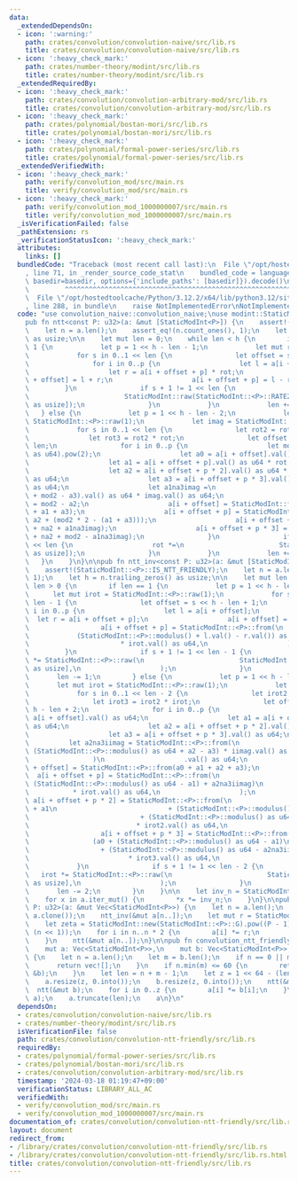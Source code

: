 ```yaml
---
data:
  _extendedDependsOn:
  - icon: ':warning:'
    path: crates/convolution/convolution-naive/src/lib.rs
    title: crates/convolution/convolution-naive/src/lib.rs
  - icon: ':heavy_check_mark:'
    path: crates/number-theory/modint/src/lib.rs
    title: crates/number-theory/modint/src/lib.rs
  _extendedRequiredBy:
  - icon: ':heavy_check_mark:'
    path: crates/convolution/convolution-arbitrary-mod/src/lib.rs
    title: crates/convolution/convolution-arbitrary-mod/src/lib.rs
  - icon: ':heavy_check_mark:'
    path: crates/polynomial/bostan-mori/src/lib.rs
    title: crates/polynomial/bostan-mori/src/lib.rs
  - icon: ':heavy_check_mark:'
    path: crates/polynomial/formal-power-series/src/lib.rs
    title: crates/polynomial/formal-power-series/src/lib.rs
  _extendedVerifiedWith:
  - icon: ':heavy_check_mark:'
    path: verify/convolution_mod/src/main.rs
    title: verify/convolution_mod/src/main.rs
  - icon: ':heavy_check_mark:'
    path: verify/convolution_mod_1000000007/src/main.rs
    title: verify/convolution_mod_1000000007/src/main.rs
  _isVerificationFailed: false
  _pathExtension: rs
  _verificationStatusIcon: ':heavy_check_mark:'
  attributes:
    links: []
  bundledCode: "Traceback (most recent call last):\n  File \"/opt/hostedtoolcache/Python/3.12.2/x64/lib/python3.12/site-packages/onlinejudge_verify/documentation/build.py\"\
    , line 71, in _render_source_code_stat\n    bundled_code = language.bundle(stat.path,\
    \ basedir=basedir, options={'include_paths': [basedir]}).decode()\n          \
    \         ^^^^^^^^^^^^^^^^^^^^^^^^^^^^^^^^^^^^^^^^^^^^^^^^^^^^^^^^^^^^^^^^^^^^^^^^^^^^^^^^^\n\
    \  File \"/opt/hostedtoolcache/Python/3.12.2/x64/lib/python3.12/site-packages/onlinejudge_verify/languages/rust.py\"\
    , line 288, in bundle\n    raise NotImplementedError\nNotImplementedError\n"
  code: "use convolution_naive::convolution_naive;\nuse modint::StaticModInt;\n\n\
    pub fn ntt<const P: u32>(a: &mut [StaticModInt<P>]) {\n    assert!(StaticModInt::<P>::IS_NTT_FRIENDLY);\n\
    \    let n = a.len();\n    assert_eq!(n.count_ones(), 1);\n    let h = n.trailing_zeros()\
    \ as usize;\n\n    let mut len = 0;\n    while len < h {\n        if h - len ==\
    \ 1 {\n            let p = 1 << h - len - 1;\n            let mut rot = StaticModInt::raw(1);\n\
    \            for s in 0..1 << len {\n                let offset = s << h - len;\n\
    \                for i in 0..p {\n                    let l = a[i + offset];\n\
    \                    let r = a[i + offset + p] * rot;\n                    a[i\
    \ + offset] = l + r;\n                    a[i + offset + p] = l - r;\n       \
    \         }\n                if s + 1 != 1 << len {\n                    rot *=\n\
    \                        StaticModInt::raw(StaticModInt::<P>::RATE2[(!s).trailing_zeros()\
    \ as usize]);\n                }\n            }\n            len += 1;\n     \
    \   } else {\n            let p = 1 << h - len - 2;\n            let mut rot =\
    \ StaticModInt::<P>::raw(1);\n            let imag = StaticModInt::<P>::raw(StaticModInt::<P>::ROOT[2]);\n\
    \            for s in 0..1 << len {\n                let rot2 = rot * rot;\n \
    \               let rot3 = rot2 * rot;\n                let offset = s << h -\
    \ len;\n                for i in 0..p {\n                    let mod2 = (StaticModInt::<P>::modulus()\
    \ as u64).pow(2);\n                    let a0 = a[i + offset].val() as u64;\n\
    \                    let a1 = a[i + offset + p].val() as u64 * rot.val() as u64;\n\
    \                    let a2 = a[i + offset + p * 2].val() as u64 * rot2.val()\
    \ as u64;\n                    let a3 = a[i + offset + p * 3].val() as u64 * rot3.val()\
    \ as u64;\n                    let a1na3imag =\n                        StaticModInt::<P>::from(a1\
    \ + mod2 - a3).val() as u64 * imag.val() as u64;\n                    let na2\
    \ = mod2 - a2;\n                    a[i + offset] = StaticModInt::from(a0 + a2\
    \ + a1 + a3);\n                    a[i + offset + p] = StaticModInt::from(a0 +\
    \ a2 + (mod2 * 2 - (a1 + a3)));\n                    a[i + offset + p * 2] = StaticModInt::from(a0\
    \ + na2 + a1na3imag);\n                    a[i + offset + p * 3] = StaticModInt::from(a0\
    \ + na2 + mod2 - a1na3imag);\n                }\n                if s + 1 != 1\
    \ << len {\n                    rot *=\n                        StaticModInt::raw(StaticModInt::<P>::RATE3[(!s).trailing_zeros()\
    \ as usize]);\n                }\n            }\n            len += 2;\n     \
    \   }\n    }\n}\n\npub fn ntt_inv<const P: u32>(a: &mut [StaticModInt<P>]) {\n\
    \    assert!(StaticModInt::<P>::IS_NTT_FRIENDLY);\n    let n = a.len();\n    assert_eq!(n.count_ones(),\
    \ 1);\n    let h = n.trailing_zeros() as usize;\n\n    let mut len = h;\n    while\
    \ len > 0 {\n        if len == 1 {\n            let p = 1 << h - len;\n      \
    \      let mut irot = StaticModInt::<P>::raw(1);\n            for s in 0..1 <<\
    \ len - 1 {\n                let offset = s << h - len + 1;\n                for\
    \ i in 0..p {\n                    let l = a[i + offset];\n                  \
    \  let r = a[i + offset + p];\n                    a[i + offset] = l + r;\n  \
    \                  a[i + offset + p] = StaticModInt::<P>::from(\n            \
    \            (StaticModInt::<P>::modulus() + l.val() - r.val()) as u64\n     \
    \                       * irot.val() as u64,\n                    );\n       \
    \         }\n                if s + 1 != 1 << len - 1 {\n                    irot\
    \ *= StaticModInt::<P>::raw(\n                        StaticModInt::<P>::IRATE2[(!s).trailing_zeros()\
    \ as usize],\n                    );\n                }\n            }\n     \
    \       len -= 1;\n        } else {\n            let p = 1 << h - len;\n     \
    \       let mut irot = StaticModInt::<P>::raw(1);\n            let iimag = StaticModInt::<P>::raw(StaticModInt::<P>::IROOT[2]);\n\
    \            for s in 0..1 << len - 2 {\n                let irot2 = irot * irot;\n\
    \                let irot3 = irot2 * irot;\n                let offset = s <<\
    \ h - len + 2;\n                for i in 0..p {\n                    let a0 =\
    \ a[i + offset].val() as u64;\n                    let a1 = a[i + offset + p].val()\
    \ as u64;\n                    let a2 = a[i + offset + p * 2].val() as u64;\n\
    \                    let a3 = a[i + offset + p * 3].val() as u64;\n          \
    \          let a2na3iimag = StaticModInt::<P>::from(\n                       \
    \ (StaticModInt::<P>::modulus() as u64 + a2 - a3) * iimag.val() as u64,\n    \
    \                )\n                    .val() as u64;\n                    a[i\
    \ + offset] = StaticModInt::<P>::from(a0 + a1 + a2 + a3);\n                  \
    \  a[i + offset + p] = StaticModInt::<P>::from(\n                        (a0 +\
    \ (StaticModInt::<P>::modulus() as u64 - a1) + a2na3iimag)\n                 \
    \           * irot.val() as u64,\n                    );\n                   \
    \ a[i + offset + p * 2] = StaticModInt::<P>::from(\n                        (a0\
    \ + a1\n                            + (StaticModInt::<P>::modulus() as u64 - a2)\n\
    \                            + (StaticModInt::<P>::modulus() as u64 - a3))\n \
    \                           * irot2.val() as u64,\n                    );\n  \
    \                  a[i + offset + p * 3] = StaticModInt::<P>::from(\n        \
    \                (a0 + (StaticModInt::<P>::modulus() as u64 - a1)\n          \
    \                  + (StaticModInt::<P>::modulus() as u64 - a2na3iimag))\n   \
    \                         * irot3.val() as u64,\n                    );\n    \
    \            }\n                if s + 1 != 1 << len - 2 {\n                 \
    \   irot *= StaticModInt::<P>::raw(\n                        StaticModInt::<P>::IRATE3[(!s).trailing_zeros()\
    \ as usize],\n                    );\n                }\n            }\n     \
    \       len -= 2;\n        }\n    }\n\n    let inv_n = StaticModInt::<P>::new(n).inv();\n\
    \    for x in a.iter_mut() {\n        *x *= inv_n;\n    }\n}\n\npub fn ntt_doubling<const\
    \ P: u32>(a: &mut Vec<StaticModInt<P>>) {\n    let n = a.len();\n    a.append(&mut\
    \ a.clone());\n    ntt_inv(&mut a[n..]);\n    let mut r = StaticModInt::new(1);\n\
    \    let zeta = StaticModInt::new(StaticModInt::<P>::G).pow((P - 1) as usize /\
    \ (n << 1));\n    for i in n..n * 2 {\n        a[i] *= r;\n        r *= zeta;\n\
    \    }\n    ntt(&mut a[n..]);\n}\n\npub fn convolution_ntt_friendly<const P: u32>(\n\
    \    mut a: Vec<StaticModInt<P>>,\n    mut b: Vec<StaticModInt<P>>,\n) -> Vec<StaticModInt<P>>\
    \ {\n    let n = a.len();\n    let m = b.len();\n    if n == 0 || m == 0 {\n \
    \       return vec![];\n    }\n    if n.min(m) <= 60 {\n        return convolution_naive(&a,\
    \ &b);\n    }\n    let len = n + m - 1;\n    let z = 1 << 64 - (len - 1).leading_zeros();\n\
    \    a.resize(z, 0.into());\n    b.resize(z, 0.into());\n    ntt(&mut a);\n  \
    \  ntt(&mut b);\n    for i in 0..z {\n        a[i] *= b[i];\n    }\n    ntt_inv(&mut\
    \ a);\n    a.truncate(len);\n    a\n}\n"
  dependsOn:
  - crates/convolution/convolution-naive/src/lib.rs
  - crates/number-theory/modint/src/lib.rs
  isVerificationFile: false
  path: crates/convolution/convolution-ntt-friendly/src/lib.rs
  requiredBy:
  - crates/polynomial/formal-power-series/src/lib.rs
  - crates/polynomial/bostan-mori/src/lib.rs
  - crates/convolution/convolution-arbitrary-mod/src/lib.rs
  timestamp: '2024-03-18 01:19:47+09:00'
  verificationStatus: LIBRARY_ALL_AC
  verifiedWith:
  - verify/convolution_mod/src/main.rs
  - verify/convolution_mod_1000000007/src/main.rs
documentation_of: crates/convolution/convolution-ntt-friendly/src/lib.rs
layout: document
redirect_from:
- /library/crates/convolution/convolution-ntt-friendly/src/lib.rs
- /library/crates/convolution/convolution-ntt-friendly/src/lib.rs.html
title: crates/convolution/convolution-ntt-friendly/src/lib.rs
---
```

